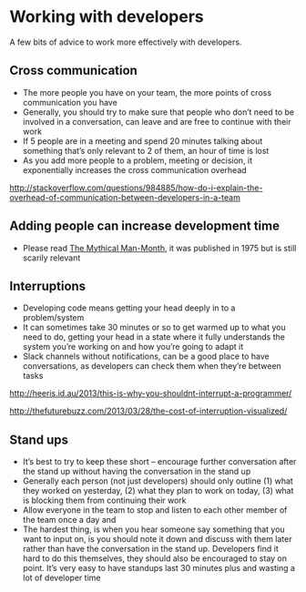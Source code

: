 # Working with developers

A few bits of advice to work more effectively with developers.


## Cross communication

-	The more people you have on your team, the more points of cross communication you have
-	Generally, you should try to make sure that people who don’t need to be involved in a conversation, can leave and are free to continue with their work
-	If 5 people are in a meeting and spend 20 minutes talking about something that’s only relevant to 2 of them, an hour of time is lost
-	As you add more people to a problem, meeting or decision, it exponentially increases the cross communication overhead

http://stackoverflow.com/questions/984885/how-do-i-explain-the-overhead-of-communication-between-developers-in-a-team

## Adding people can increase development time

-	Please read [The Mythical Man-Month](https://en.wikipedia.org/wiki/The_Mythical_Man-Month), it was published in 1975 but is still scarily relevant 

## Interruptions

-	Developing code means getting your head deeply in to a problem/system
-	It can sometimes take 30 minutes or so to get warmed up to what you need to do, getting your head in a state where it fully understands the system you’re working on and how you’re going to adapt it
-	Slack channels without notifications, can be a good place to have conversations, as developers can check them when they’re between tasks

http://heeris.id.au/2013/this-is-why-you-shouldnt-interrupt-a-programmer/

http://thefuturebuzz.com/2013/03/28/the-cost-of-interruption-visualized/


## Stand ups

-	It’s best to try to keep these short – encourage further conversation after the stand up without having the conversation in the stand up
-	Generally each person (not just developers) should only outline (1) what they worked on yesterday, (2) what they plan to work on today, (3) what is blocking them from continuing their work
-	Allow everyone in the team to stop and listen to each other member of the team once a day and 
-	The hardest thing, is when you hear someone say something that you want to input on, is you should note it down and discuss with them later rather than have the conversation in the stand up. Developers find it hard to do this themselves, they should also be encouraged to stay on point. It’s very easy to have standups last 30 minutes plus and wasting a lot of developer time
